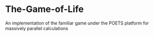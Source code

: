 # The-Game-of-Life
An implementation of the familiar game under the POETS platform for massively parallel calculations
